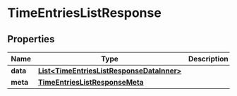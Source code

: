 

# TimeEntriesListResponse


## Properties

| Name | Type | Description | Notes |
|------------ | ------------- | ------------- | -------------|
|**data** | [**List&lt;TimeEntriesListResponseDataInner&gt;**](TimeEntriesListResponseDataInner.md) |  |  [optional] |
|**meta** | [**TimeEntriesListResponseMeta**](TimeEntriesListResponseMeta.md) |  |  [optional] |



